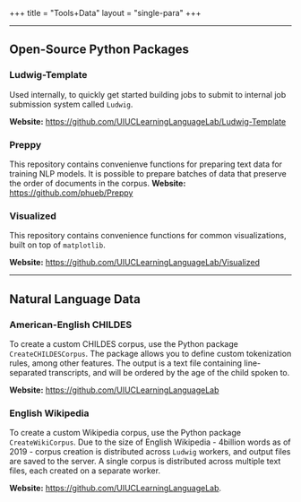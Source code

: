 +++
title = "Tools+Data"
layout = "single-para"
+++

---

## Open-Source Python Packages

### Ludwig-Template
Used internally, to quickly get started building jobs to submit to internal job submission system called `Ludwig`.

__Website:__  https://github.com/UIUCLearningLanguageLab/Ludwig-Template

### Preppy
This repository contains convenienve functions for preparing text data for training NLP models. It is possible to prepare batches of data that preserve the order of documents in the corpus. 
__Website:__ https://github.com/phueb/Preppy

### Visualized
This repository contains convenience functions for common visualizations, built on top of `matplotlib`. 

__Website:__ https://github.com/UIUCLearningLanguageLab/Visualized
	
---

## Natural Language Data

### American-English CHILDES
To create a custom CHILDES corpus, use the Python package `CreateCHILDESCorpus`.
The package allows you to define custom tokenization rules, among other features. The output is a text file containing line-separated transcripts, and will be ordered by the age of the child spoken to.

__Website:__ https://github.com/UIUCLearningLanguageLab

### English Wikipedia
To create a custom Wikipedia corpus, use the Python package `CreateWikiCorpus`. Due to the size of English Wikipedia - 4billion words as of 2019 - corpus creation is distributed across `Ludwig` workers, and output files are saved to the server. A single corpus is distributed across multiple text files, each created on a separate worker. 

__Website:__  https://github.com/UIUCLearningLanguageLab.
